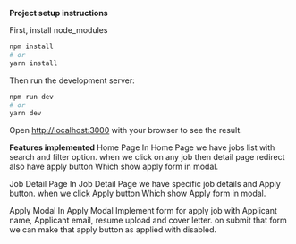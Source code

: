 **Project setup instructions**

First, install node_modules

```bash
npm install
# or
yarn install
```

Then run the development server:

```bash
npm run dev
# or
yarn dev
```

Open [http://localhost:3000](http://localhost:3000) with your browser to see the result.

**Features implemented**
Home Page
In Home Page we have jobs list with search and filter option. when we click on any job then detail page redirect also have apply button Which show apply form in modal.

Job Detail Page
In Job Detail Page we have specific job details and Apply button. when we click Apply button Which show Apply form in modal.

Apply Modal
In Apply Modal Implement form for apply job with Applicant name, Applicant email, resume upload and cover letter.
on submit that form we can make that apply button as applied with disabled.
